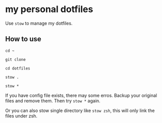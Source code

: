 # my personal dotfiles

Use `stow` to manage my dotfiles.


## How to use

```
cd ~

git clone 

cd dotfiles

stow .

stow *
```

If you have config file exists, there may some erros. Backup your original files and remove them. Then try `stow *` again.

Or you can also stow single directory like `stow zsh`, this will only link the files under zsh.

